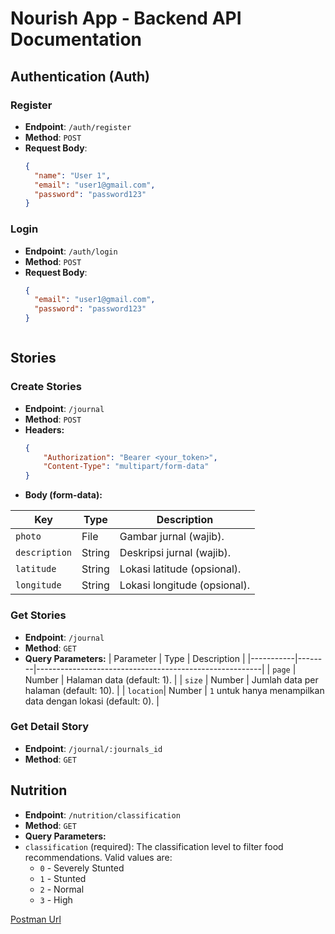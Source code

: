 # **Nourish App - Backend API Documentation**

## **Authentication (Auth)**

### **Register**
- **Endpoint**: `/auth/register`
- **Method**: `POST`
- **Request Body**:
  ```json
  {
    "name": "User 1",
    "email": "user1@gmail.com",
    "password": "password123"
  }

### **Login**
- **Endpoint**: `/auth/login`
- **Method**: `POST`
- **Request Body**:
  ```json
  {
    "email": "user1@gmail.com",
    "password": "password123"
  }



## **Stories**

### **Create Stories**
- **Endpoint**: `/journal`
- **Method**: `POST`
- **Headers:**
  ```json
  {
      "Authorization": "Bearer <your_token>",
      "Content-Type": "multipart/form-data"
  }
- **Body (form-data):**


| Key         | Type     | Description                           |
|-------------|----------|---------------------------------------|
| `photo`     | File     | Gambar jurnal (wajib).               |
| `description` | String  | Deskripsi jurnal (wajib).            |
| `latitude`  | String   | Lokasi latitude (opsional).          |
| `longitude` | String   | Lokasi longitude (opsional).         |


### **Get Stories**
- **Endpoint**: `/journal`
- **Method**: `GET`
- **Query Parameters:**
| Parameter | Type   | Description                                            |
|-----------|--------|--------------------------------------------------------|
| `page`    | Number | Halaman data (default: 1).                             |
| `size`    | Number | Jumlah data per halaman (default: 10).                 |
| `location`| Number | `1` untuk hanya menampilkan data dengan lokasi (default: 0). |


### **Get Detail Story**
- **Endpoint**: `/journal/:journals_id`
- **Method**: `GET`


## **Nutrition**
- **Endpoint**: `/nutrition/classification`
- **Method**: `GET`
- **Query Parameters:**
- `classification` (required): The classification level to filter food recommendations. Valid values are:
  - `0` - Severely Stunted
  - `1` - Stunted
  - `2` - Normal
  - `3` - High

[Postman Url](https://drive.google.com/drive/folders/16HKeUbVj5d60eYlkc9oxulc6upzshpsr?usp=sharing) 

